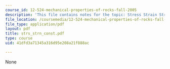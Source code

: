 ```yaml
---
course_id: 12-524-mechanical-properties-of-rocks-fall-2005
description: 'This file contains notes for the topic: Stress Strain Strength profiles.'
file_location: /coursemedia/12-524-mechanical-properties-of-rocks-fall-2005/41dfd3a71345a316d95e208a21f888ac_strs_strn_const.pdf
file_type: application/pdf
layout: pdf
title: strs_strn_const.pdf
type: course
uid: 41dfd3a71345a316d95e208a21f888ac

---
```

None